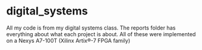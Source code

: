 # digital_systems
All my code is from my digital systems class. 
The reports folder has everything about what each project is about. 
All of these were implemented on a Nexys A7-100T (Xilinx Artix®-7 FPGA family)
